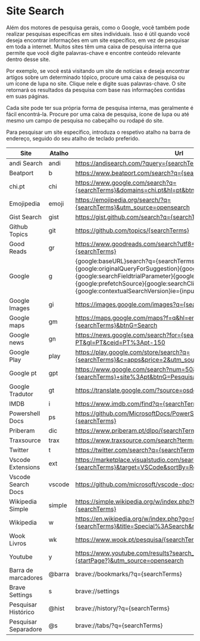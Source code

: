 # Site Search
Além dos motores de pesquisa gerais, como o Google, você também pode realizar pesquisas específicas em sites individuais. Isso é útil quando você deseja encontrar informações em um site específico, em vez de pesquisar em toda a internet. Muitos sites têm uma caixa de pesquisa interna que permite que você digite palavras-chave e encontre conteúdo relevante dentro desse site.

Por exemplo, se você está visitando um site de notícias e deseja encontrar artigos sobre um determinado tópico, procure uma caixa de pesquisa ou um ícone de lupa no site. Clique nele e digite suas palavras-chave. O site retornará os resultados da pesquisa com base nas informações contidas em suas páginas.

Cada site pode ter sua própria forma de pesquisa interna, mas geralmente é fácil encontrá-la. Procure por uma caixa de pesquisa, ícone de lupa ou até mesmo um campo de pesquisa no cabeçalho ou rodapé do site.

Para pesquisar um site específico, introduza o respetivo atalho na barra de endereço, seguido do seu atalho de teclado preferido.

Site				|Atalho		| Url
--------------------|-----------|------
andi Search			| andi		| https://andisearch.com/?query={searchTerms}
Beatport			| b			| https://www.beatport.com/search?q={searchTerms}
chi.pt				| chi		| https://www.google.com/search?q={searchTerms}&domains=chi.pt&hl=pt&btnG=Pesquisar&sitesearch=chi.pt
Emojipedia			| emoji		| https://emojipedia.org/search/?q={searchTerms}&utm_source=opensearch
Gist Search			| gist		| https://gist.github.com/search?q={searchTerms}&ref=opensearch
Github Topics		| git		| https://github.com/topics/{searchTerms}
Good Reads			| gr		| https://www.goodreads.com/search?utf8=%E2%9C%93&q={searchTerms}
Google				| g			| {google:baseURL}search?q={searchTerms}&{google:RLZ}{google:originalQueryForSuggestion}{google:assistedQueryStats}{google:searchFieldtrialParameter}{google:iOSSearchLanguage}{google:prefetchSource}{google:searchClient}{google:sourceId}{google:contextualSearchVersion}ie={inputEncoding}
Google Images		| gi		| https://images.google.com/images?q={searchTerms}&hl=en
Google maps			| gm		| https://maps.google.com/maps?f=q&hl=en&q={searchTerms}&btnG=Search
Google news			| gn		| https://news.google.com/search?for={searchTerms}&hl=pt-PT&gl=PT&ceid=PT%3Apt-150
Google Play			| play		| https://play.google.com/store/search?q={searchTerms}&c=apps&price=2&utm_source=opensearch
Google pt			| gpt		| https://www.google.com/search?num=50&hl=pt-PT&q={searchTerms}+site%3Apt&btnG=Pesquisar&lr=lang_pt
Google Tradutor		| gt		| https://translate.google.com/?source=osdd#auto, auto, {searchTerms}
IMDB				| i			| https://www.imdb.com/find?q={searchTerms}
Powershell Docs		| ps		| https://github.com/MicrosoftDocs/PowerShell-Docs/search?q={searchTerms}
Priberam			| dic		| https://www.priberam.pt/dlpo/{searchTerms}
Traxsource			| trax		| https://www.traxsource.com/search?term={searchTerms}
Twitter				| t			| https://twitter.com/search?q={searchTerms}&src=typed_query
Vscode Extensions	| ext		| https://marketplace.visualstudio.com/search?term={searchTerms}&target=VSCode&sortBy=Relevance
Vscode Search Docs	| vscode	| https://github.com/microsoft/vscode-docs/search?q={searchTerms}
Wikipedia Simple	| simple	| https://simple.wikipedia.org/w/index.php?title=Special:Search&search={searchTerms}
Wikipedia			| w			| https://en.wikipedia.org/w/index.php?go=Go&search={searchTerms}&title=Special%3ASearch&ns0=1
Wook Livros			| wk		| https://www.wook.pt/pesquisa/{searchTerms}
Youtube				| y			| https://www.youtube.com/results?search_query={searchTerms}&page={startPage?}&utm_source=opensearch
Barra de marcadores	| @barra	| brave://bookmarks/?q={searchTerms}
Brave Settings		| s			| brave://settings
Pesquisar Histórico	| @hist		| brave://history/?q={searchTerms}
Pesquisar Separadore| @s		| brave://tabs/?q={searchTerms}
